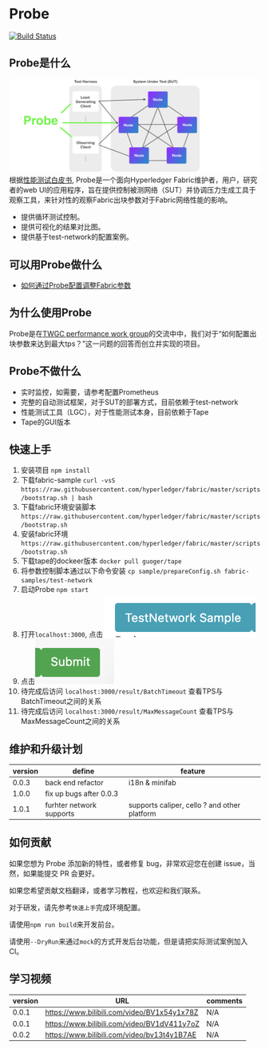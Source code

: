 # Probe
[![Build Status](https://dev.azure.com/yy19902439/yy19902439/_apis/build/status/SamYuan1990.Probe?branchName=main)](https://dev.azure.com/yy19902439/yy19902439/_build/latest?definitionId=8&branchName=main)

## Probe是什么

![Probe](doc/Probe.png)
根据[性能测试白皮书](https://www.hyperledger.org/learn/publications/blockchain-performance-metrics), Probe是一个面向Hyperledger Fabric维护者，用户，研究者的web UI的应用程序，旨在提供控制被测网络（SUT）并协调压力生成工具于观察工具，来针对性的观察Fabric出块参数对于Fabric网络性能的影响。

- 提供循环测试控制。
- 提供可视化的结果对比图。
- 提供基于test-network的配置案例。

## 可以用Probe做什么
- [如何通过Probe配置调整Fabric参数](doc/HowToConfigFabricParameters_ZH.md)

## 为什么使用Probe
Probe是在[TWGC performance work group](https://github.com/Hyperledger-TWGC/fabric-performance-wiki)的交流中中，我们对于“如何配置出块参数来达到最大tps？”这一问题的回答而创立并实现的项目。

## Probe不做什么
- 实时监控，如需要，请参考配置Prometheus
- 完整的自动测试框架，对于SUT的部署方式，目前依赖于test-network
- 性能测试工具（LGC），对于性能测试本身，目前依赖于Tape
- Tape的GUI版本

## 快速上手
1. 安装项目 `npm install`
1. 下载fabric-sample `curl -vsS https://raw.githubusercontent.com/hyperledger/fabric/master/scripts/bootstrap.sh | bash`
1. 下载fabric环境安装脚本`https://raw.githubusercontent.com/hyperledger/fabric/master/scripts/bootstrap.sh`
1. 安装fabric环境`https://raw.githubusercontent.com/hyperledger/fabric/master/scripts/bootstrap.sh`
1. 下载tape的dockeer版本 `docker pull guoger/tape`
1. 将参数控制脚本通过以下命令安装 `cp sample/prepareConfig.sh fabric-samples/test-network`
1. 启动Probe `npm start`
1. 打开`localhost:3000`, 点击![TestNetworkSample](doc/quick_sample.png)
1. 点击![submit](doc/quicksample2.png)
1. 待完成后访问 `localhost:3000/result/BatchTimeout` 查看TPS与BatchTimeout之间的关系
1. 待完成后访问 `localhost:3000/result/MaxMessageCount` 查看TPS与MaxMessageCount之间的关系

## 维护和升级计划
version | define| feature
---|---|---
0.0.3 | back end refactor | i18n & minifab
1.0.0 | fix up bugs after 0.0.3 | 
1.0.1 | furhter network supports | supports caliper, cello ? and other platform

## 如何贡献

如果您想为 Probe 添加新的特性，或者修复 bug，非常欢迎您在创建 issue，当然，如果能提交 PR 会更好。

如果您希望贡献文档翻译，或者学习教程，也欢迎和我们联系。

对于研发，请先参考`快速上手`完成环境配置。

请使用`npm run build`来开发前台。

请使用`--DryRun`来通过`mock`的方式开发后台功能，但是请把实际测试案例加入CI。

## 学习视频
version | URL | comments
---|---|---
0.0.1 | https://www.bilibili.com/video/BV1x54y1x78Z | N/A
0.0.1 | https://www.bilibili.com/video/BV1dV411y7oZ | N/A
0.0.2 | https://www.bilibili.com/video/bv13t4y1B7AE | N/A